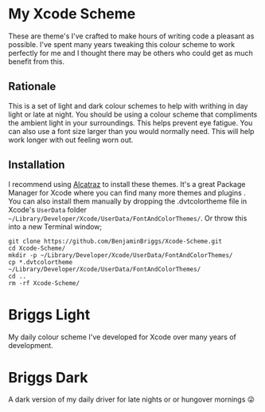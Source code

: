 My Xcode Scheme
===========

These are theme's I've crafted to make hours of writing code a pleasant as possible. I've spent many years tweaking this colour scheme to work perfectly for me and I thought there may be others who could get as much benefit from this.

Rationale
------------

This is a set of light and dark colour schemes to help with writhing in day light or late at night. You should be using a colour scheme that compliments the ambient light in your surroundings. This helps prevent eye fatigue. You can also use a font size larger than you would normally need. This will help work longer with out feeling worn out.

Installation
------------

I recommend using [Alcatraz](https://github.com/supermarin/Alcatraz) to install these themes. It's a great Package Manager for Xcode where you can find many more themes and plugins .
You can also install them manually by dropping the .dvtcolortheme file in Xcode's `UserData` folder `~/Library/Developer/Xcode/UserData/FontAndColorThemes/`. Or throw this into a new Terminal window;

    git clone https://github.com/BenjaminBriggs/Xcode-Scheme.git
    cd Xcode-Scheme/
    mkdir -p ~/Library/Developer/Xcode/UserData/FontAndColorThemes/
    cp *.dvtcolortheme ~/Library/Developer/Xcode/UserData/FontAndColorThemes/
    cd ..
    rm -rf Xcode-Scheme/
    
    

# Briggs Light
My daily colour scheme I've developed for Xcode over many years of development.

# Briggs Dark
A dark version of my daily driver for late nights or or hungover mornings 😜
